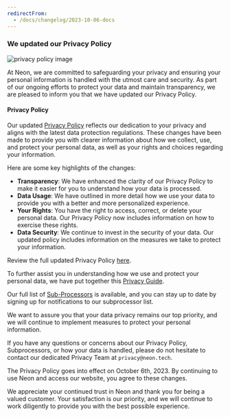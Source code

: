 ```yaml
---
redirectFrom:
  - /docs/changelog/2023-10-06-docs
---
```


### We updated our Privacy Policy

![privacy policy image](/docs/relnotes/privacy_policy.png)

At Neon, we are committed to safeguarding your privacy and ensuring your personal information is handled with the utmost care and security. As part of our ongoing efforts to protect your data and maintain transparency, we are pleased to inform you that we have updated our Privacy Policy.

#### Privacy Policy

Our updated [Privacy Policy](/privacy-policy) reflects our dedication to your privacy and aligns with the latest data protection regulations. These changes have been made to provide you with clearer information about how we collect, use, and protect your personal data, as well as your rights and choices regarding your information.

Here are some key highlights of the changes:

- **Transparency**: We have enhanced the clarity of our Privacy Policy to make it easier for you to understand how your data is processed.
- **Data Usage**: We have outlined in more detail how we use your data to provide you with a better and more personalized experience.
- **Your Rights**: You have the right to access, correct, or delete your personal data. Our Privacy Policy now includes information on how to exercise these rights.
- **Data Security**: We continue to invest in the security of your data. Our updated policy includes information on the measures we take to protect your information.

Review the full updated Privacy Policy [here](/privacy-policy).

To further assist you in understanding how we use and protect your personal data, we have put together this [Privacy Guide](/privacy-guide).

Our full list of [Sub-Processors](/subprocessors) is available, and you can stay up to date by signing up for notifications to our subprocessor list.

We want to assure you that your data privacy remains our top priority, and we will continue to implement measures to protect your personal information.

If you have any questions or concerns about our Privacy Policy, Subprocessors, or how your data is handled, please do not hesitate to contact our dedicated Privacy Team at `privacy@neon.tech`.

The Privacy Policy goes into effect on October 6th, 2023. By continuing to use Neon and access our website, you agree to these changes.

We appreciate your continued trust in Neon and thank you for being a valued customer. Your satisfaction is our priority, and we will continue to work diligently to provide you with the best possible experience.

